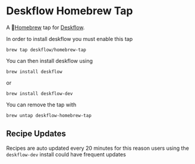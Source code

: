 # Deskflow Homebrew Tap

A 🍺[Homebrew](https://brew.sh/) tap for [Deskflow](https://github.com/deskflow/deskflow).

In order to install deskflow you must enable this tap


```
brew tap deskflow/homebrew-tap
```

You can then install deskflow using

```
brew install deskflow
```

or 

```
brew install deskflow-dev
```

You can remove the tap with

```
brew untap deskflow-homebrew-tap
```

## Recipe Updates

Recipes are auto updated every 20 minutes
for this reason users using the `deskflow-dev` install could have frequent updates
